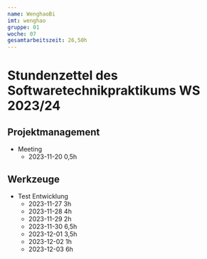 ```yaml
---
name: WenghaoBi
imt: wenghao
gruppe: 01
woche: 07
gesamtarbeitszeit: 26,50h
---
```


# Stundenzettel des Softwaretechnikpraktikums WS 2023/24

## Projektmanagement
- Meeting 
  - 2023-11-20 0,5h
  
## Werkzeuge
- Test Entwicklung
    - 2023-11-27 3h
    - 2023-11-28 4h
    - 2023-11-29 2h
    - 2023-11-30 6,5h
    - 2023-12-01 3,5h
    - 2023-12-02 1h
    - 2023-12-03 6h
    
  